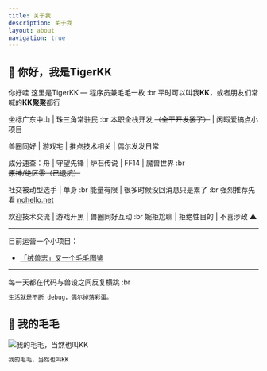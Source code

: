 ```yaml
---
title: 关于我
description: 关于我
layout: about
navigation: true
---
```


## 👋 你好，我是TigerKK

你好哇 这里是TigerKK — 程序员兼毛毛一枚 :br 平时可以叫我**KK**，或者朋友们常喊的**KK聚聚**都行

坐标广东中山 | 珠三角常驻民 :br 本职全栈开发 ~~（全干开发罢了）~~ | 闲暇爱搞点小项目

兽圈同好 | 游戏宅 | 推点技术相关 | 偶尔发发日常

成分速查：舟 | 守望先锋 | 炉石传说 | FF14 | 魔兽世界 :br ~~原神/绝区零（已退坑）~~

社交被动型选手 | 单身 :br 能量有限 | 很多时候没回消息只是累了 :br 强烈推荐先看 [nohello.net](https://nohello.net/)

欢迎技术交流 | 游戏开黑 | 兽圈同好互动 :br 婉拒尬聊 | 拒绝性目的 | 不喜涉政 ⚠️

---

目前运营一个小项目：

- [「绒兽志」又一个毛毛图鉴](https://fursuit.cool/)

---

每一天都在代码与兽设之间反复横跳 :br

```md
生活就是不断 debug，偶尔掉落彩蛋。
```

## 🐯 我的毛毛

![我的毛毛，当然也叫KK](/2.jpg)

```md
我的毛毛，当然也叫KK
```
